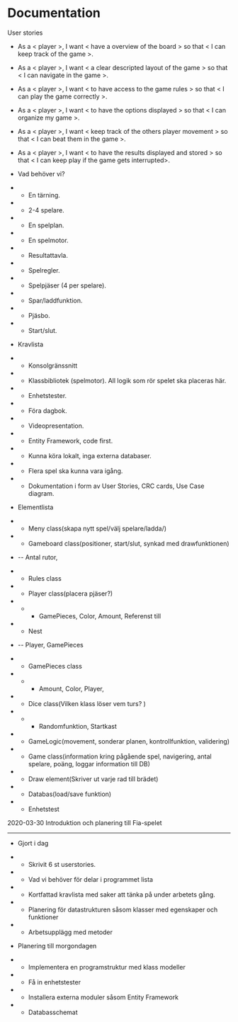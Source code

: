 # Documentation

User stories
- As a < player >, I want < have a overview of the board > so that < I can keep track of the game >.
- As a < player >, I want < a clear descripted layout of the game > so that < I can navigate in the game >.
- As a < player >, I want < to have access to the game rules > so that < I can play the game correctly >.
- As a < player >, I want < to have the options displayed > so that < I can organize my game >.
- As a < player >, I want < keep track of the others player movement > so that < I can beat them in the game >.
- As a < player >, I want < to have the results displayed and stored > so that < I can keep play if the game gets interrupted>.


- Vad behöver vi?
- - En tärning.
- - 2-4 spelare.
- - En spelplan.
- - En spelmotor.
- - Resultattavla.
- - Spelregler.
- - Spelpjäser (4 per spelare).
- - Spar/laddfunktion.
- - Pjäsbo.
- - Start/slut.


- Kravlista
- - Konsolgränssnitt
- - Klassbibliotek (spelmotor). All logik som rör spelet ska placeras här.
- - Enhetstester.
- - Föra dagbok.
- - Videopresentation.
- - Entity Framework, code first.
- - Kunna köra lokalt, inga externa databaser.
- - Flera spel ska kunna vara igång. 
- - Dokumentation i form av User Stories, CRC cards, Use Case diagram.


- Elementlista
- - Meny class(skapa nytt spel/välj spelare/ladda/)
- - Gameboard class(positioner, start/slut, synkad med drawfunktionen)
- -- Antal rutor, 
- - Rules class
- - Player class(placera pjäser?)
- - - GamePieces, Color, Amount, Referenst till
- - Nest
- -- Player, GamePieces
- - GamePieces class
- - - Amount, Color, Player, 
- - Dice class(Vilken klass löser vem turs? )
- - - Randomfunktion, Startkast
- - GameLogic(movement, sonderar planen, kontrollfunktion, validering)
- - Game class(information kring pågående spel, navigering, antal spelare, poäng, loggar information till DB)
- - Draw element(Skriver ut varje rad till brädet)
- - Databas(load/save funktion)
- - Enhetstest

2020-03-30 Introduktion och planering till Fia-spelet

---

- Gjort i dag
- - Skrivit 6 st userstories.
- - Vad vi behöver för delar i programmet lista
- - Kortfattad kravlista med saker att tänka på under arbetets gång.
- - Planering för datastrukturen såsom klasser med egenskaper och funktioner
- -  Arbetsupplägg med metoder

- Planering till morgondagen
- - Implementera en programstruktur med klass modeller
- - Få in enhetstester
- - Installera externa moduler såsom Entity Framework
- - Databasschemat

